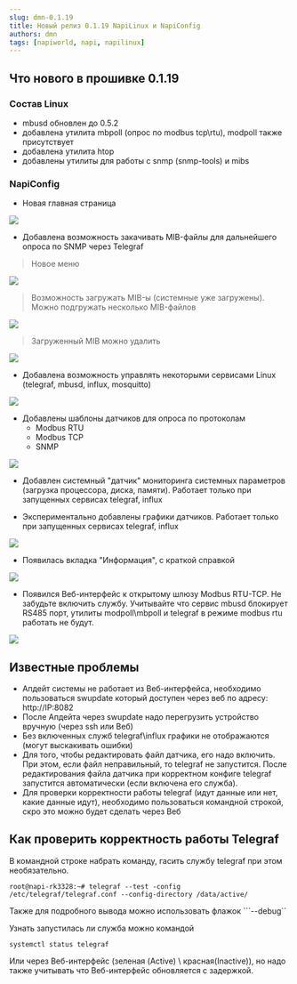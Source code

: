 ```yaml
---
slug: dmn-0.1.19
title: Новый релиз 0.1.19 NapiLinux и NapiConfig            
authors: dmn
tags: [napiworld, napi, napilinux]
---
```


## Что нового в прошивке 0.1.19

### Состав Linux

- mbusd обновлен до 0.5.2
- добавлена утилита mbpoll (опрос по modbus tcp\rtu), modpoll также присутствует
- добавлена утилита htop
- добавлены утилиты для работы с snmp (snmp-tools) и mibs

### NapiConfig

- Новая главная страница

![](img/fp.jpg)

- Добавлена возможность закачивать MIB-файлы для дальнейшего опроса по SNMP через Telegraf

>Новое меню

![](img/snmp-1.jpg)

>Возможность загружать MIB-ы (системные уже загружены). Можно подгружать несколько MIB-файлов

![](img/snmp-2.jpg)

>Загруженный MIB можно удалить

![](img/snmp-3.jpg)

- Добавлена возможность управлять некоторыми сервисами Linux (telegraf, mbusd, influx, mosquitto)

![](img/services.jpg)

- Добавлены шаблоны датчиков для опроса по протоколам
  - Modbus RTU
  - Modbus TCP
  - SNMP 

![](img/sensors.jpg)

- Добавлен системный "датчик" мониторинга системных параметров (загрузка процессора, диска, памяти). Работает только при запущенных сервисах telegraf, influx

- Экспериментально добавлены графики датчиков. Работает только при запущенных сервисах telegraf, influx

![](img/graph.jpg)

- Появилась вкладка "Информация", с краткой справкой

![](img/info.jpg)

- Появился Веб-интерфейс к открытому шлюзу Modbus RTU-TCP. Не забудьте включить службу. Учитывайте что сервис mbusd блокирует RS485 порт, утилиты modpoll\mbpoll и telegraf в режиме modbus rtu работать не будут. 

![](img/mbusd.jpg)

## Известные проблемы

- Апдейт системы не работает из Веб-интерфейса, необходимо пользоваться swupdate который доступен через веб по адресу: http://IP:8082
- После Апдейта через swupdate надо перегрузить устройство вручную (через ssh или Веб) 
- Без включенных служб telegraf\influx графики не отображаются (могут выскакивать ошибки)
- Для того, чтобы редактировать файл датчика, его надо включить. При этом, если файл неправильный, то telegraf не запустится. После редактирования файла датчика при корректном конфиге telegraf запустится автоматически (если включена его служба).
- Для проверки корректности работы telegraf (идут данные или нет, какие данные идут), необходимо пользоваться командной строкой, скро это можно будет сделать через Веб

## Как проверить корректность работы Telegraf

В командной строке набрать команду, гасить службу telegraf при этом необязательно.

```
root@napi-rk3328:~# telegraf --test -config /etc/telegraf/telegraf.conf --config-directory /data/active/

```
Также для подробного вывода можно использовать флажок ```--debug``

Узнать запустилась ли служба можно командой

```
systemctl status telegraf
```

Или через Веб-интерфейс (зеленая (Active) \ красная(Inactive)), но надо также учитывать что Веб-интерфейс обновляется с задержкой.

